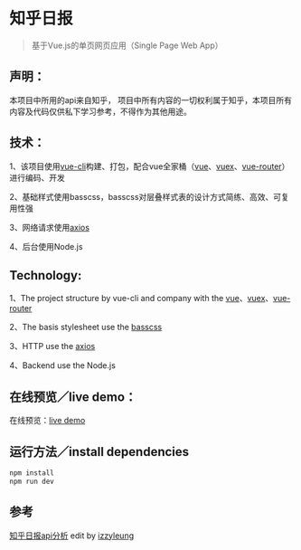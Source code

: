 # 知乎日报

> 基于Vue.js的单页网页应用（Single Page Web App）

## 声明：
本项目中所用的api来自知乎， 项目中所有内容的一切权利属于知乎，本项目所有内容及代码仅供私下学习参考，不得作为其他用途。

## 技术：
1、该项目使用[vue-cli](https://github.com/vuejs/vue-cli)构建、打包，配合vue全家桶（[vue](https://github.com/vuejs/vue)、[vuex](https://github.com/vuejs/vuex)、[vue-router](https://github.com/vuejs/vue-router)）进行编码、开发

2、基础样式使用basscss，basscss对层叠样式表的设计方式简练、高效、可复用性强

3、网络请求使用[axios](https://github.com/mzabriskie/axios)

4、后台使用Node.js

## Technology:

1、The project structure by vue-cli and company with the [vue](https://github.com/vuejs/vue)、[vuex](https://github.com/vuejs/vuex)、[vue-router](https://github.com/vuejs/vue-router)

2、The basis stylesheet use the [basscss](https://github.com/basscss/basscss)

3、HTTP use the [axios](https://github.com/mzabriskie/axios)
 
4、Backend use the Node.js
 
## 在线预览／live demo：
在线预览：[live demo](http://lovestreet.leanapp.cn/zhihu/#/)
      

## 运行方法／install dependencies

``` bash
npm install
npm run dev

```

## 参考
[知乎日报api分析](https://github.com/izzyleung/ZhihuDailyPurify/wiki/%E7%9F%A5%E4%B9%8E%E6%97%A5%E6%8A%A5-API-%E5%88%86%E6%9E%90) edit by [izzyleung](https://github.com/izzyleung)
